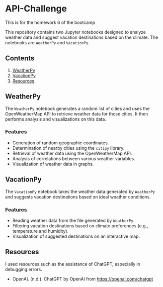 # API-Challenge
This is for the homework 6 of the bootcamp

This repository contains two Jupyter notebooks designed to analyze weather data and suggest vacation destinations based on the climate. The notebooks are `WeatherPy` and `VacationPy`.

## Contents

1. [WeatherPy](#weatherpy)
2. [VacationPy](#vacationpy)
3. [Resources](#resources)


## WeatherPy

The `WeatherPy` notebook generates a random list of cities and uses the OpenWeatherMap API to retrieve weather data for those cities. It then performs analysis and visualizations on this data.

### Features

- Generation of random geographic coordinates.
- Determination of nearby cities using the `citipy` library.
- Retrieval of weather data using the OpenWeatherMap API.
- Analysis of correlations between various weather variables.
- Visualization of weather data in graphs.

## VacationPy

The `VacationPy` notebook takes the weather data generated by `WeatherPy` and suggests vacation destinations based on ideal weather conditions.

### Features

- Reading weather data from the file generated by `WeatherPy`.
- Filtering vacation destinations based on climate preferences (e.g., temperature and humidity).
- Visualization of suggested destinations on an interactive map.


## Resources

I used resources such as the assistance of ChatGPT, especially in debugging errors. 

- OpenAI. (n.d.). ChatGPT by OpenAI from https://openai.com/chatgpt
